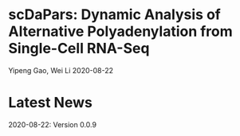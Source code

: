 # scDaPars: Dynamic Analysis of Alternative Polyadenylation from Single-Cell RNA-Seq
Yipeng Gao, Wei Li 2020-08-22

# Latest News
2020-08-22: Version 0.0.9

